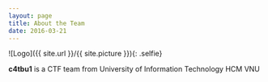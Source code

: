 ```yaml
---
layout: page
title: About the Team
date: 2016-03-21
---
```

![Logo]({{ site.url }}/{{ site.picture }}){: .selfie}

**c4tbu1** is a CTF team from University of Information Technology HCM VNU     
      

